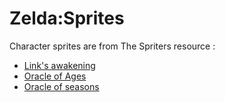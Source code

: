 # Zelda:Sprites

Character sprites are from The Spriters resource :
* [Link's awakening](http://www.spriters-resource.com/game_boy_gbc/thelegendofzeldalinksawakening/)
* [Oracle of Ages](http://www.spriters-resource.com/game_boy_gbc/thelegendofzeldaoracleofages/)
* [Oracle of seasons](http://www.spriters-resource.com/game_boy_gbc/thelegendofzeldaoracleofseasons/)

